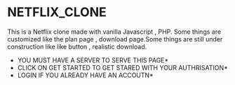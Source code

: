 # NETFLIX_CLONE
This is a Netflix clone made with vanilla Javascript , PHP.  Some things are customized like the plan page , download page.Some things are still under construction like like button , realistic download.

* YOU MUST HAVE A SERVER TO SERVE THIS PAGE*
* CLICK ON GET STARTED TO GET STARED WITH YOUR AUTHRISATION*
* LOGIN IF YOU ALREADY HAVE AN ACCOUTN*

